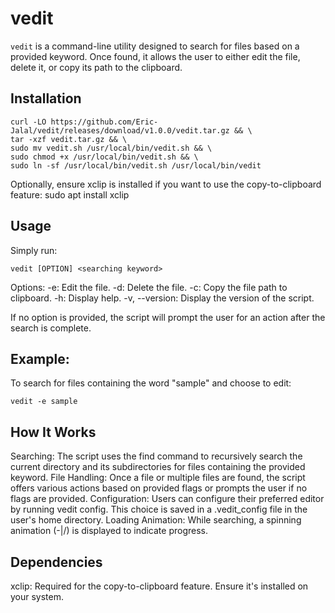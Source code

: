 # vedit

`vedit` is a command-line utility designed to search for files based on a provided keyword. Once found, it allows the user to either edit the file, delete it, or copy its path to the clipboard.

## Installation

```shell
curl -LO https://github.com/Eric-Jalal/vedit/releases/download/v1.0.0/vedit.tar.gz && \
tar -xzf vedit.tar.gz && \
sudo mv vedit.sh /usr/local/bin/vedit.sh && \
sudo chmod +x /usr/local/bin/vedit.sh && \
sudo ln -sf /usr/local/bin/vedit.sh /usr/local/bin/vedit
```

Optionally, ensure xclip is installed if you want to use the copy-to-clipboard feature:
sudo apt install xclip

## Usage

Simply run:
```shell
vedit [OPTION] <searching keyword>
```

Options:
-e: Edit the file.
-d: Delete the file.
-c: Copy the file path to clipboard.
-h: Display help.
-v, --version: Display the version of the script.

If no option is provided, the script will prompt the user for an action after the search is complete.

## Example:

To search for files containing the word "sample" and choose to edit:
```shell
vedit -e sample
```

## How It Works

Searching: The script uses the find command to recursively search the current directory and its subdirectories for files containing the provided keyword.
File Handling: Once a file or multiple files are found, the script offers various actions based on provided flags or prompts the user if no flags are provided.
Configuration: Users can configure their preferred editor by running vedit config. This choice is saved in a .vedit_config file in the user's home directory.
Loading Animation: While searching, a spinning animation (-|/) is displayed to indicate progress.

## Dependencies

xclip: Required for the copy-to-clipboard feature. Ensure it's installed on your system.
